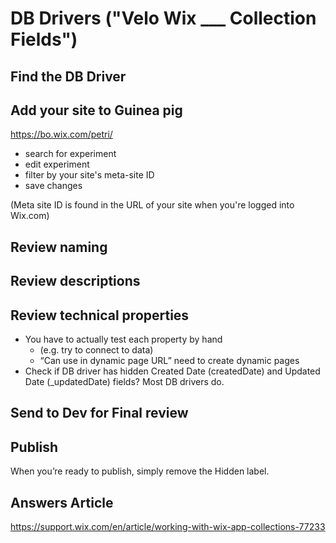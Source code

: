 # DB Drivers ("Velo Wix ___ Collection Fields")

## Find the DB Driver

## Add your site to Guinea pig

https://bo.wix.com/petri/

 - search for experiment
 - edit experiment
 - filter by your site's meta-site ID
 - save changes

(Meta site ID is found in the URL of your site when you're logged into Wix.com)

## Review naming

## Review descriptions

## Review technical properties

 - You have to actually test each property by hand
   - (e.g. try to connect to data)
   - “Can use in dynamic page URL” need to create dynamic pages
 - Check if DB driver has hidden Created Date (createdDate) and Updated Date (\_updatedDate) fields? Most DB drivers do.
## Send to Dev for Final review


## Publish

When you’re ready to publish, simply remove the Hidden label.


## Answers Article

<https://support.wix.com/en/article/working-with-wix-app-collections-77233>
